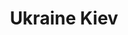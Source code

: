 ---
title: Ukraine Kiev
categories:
- stills
image: "/uploads/ukraine-kiev-thumb.jpg"
video:
images:
- "/uploads/behind-the-zero-line-01.jpg"
- "/uploads/behind-the-zero-line-02.jpg"
- "/uploads/behind-the-zero-line-03.jpg"
- "/uploads/behind-the-zero-line-04.jpg"
- "/uploads/behind-the-zero-line-05.jpg"
- "/uploads/behind-the-zero-line-06.jpg"
- "/uploads/behind-the-zero-line-07.jpg"
- "/uploads/behind-the-zero-line-08.jpg"
- "/uploads/behind-the-zero-line-09.jpg"
- "/uploads/behind-the-zero-line-10.jpg"
- "/uploads/behind-the-zero-line-11.jpg"
is-front: true
layout: project
---